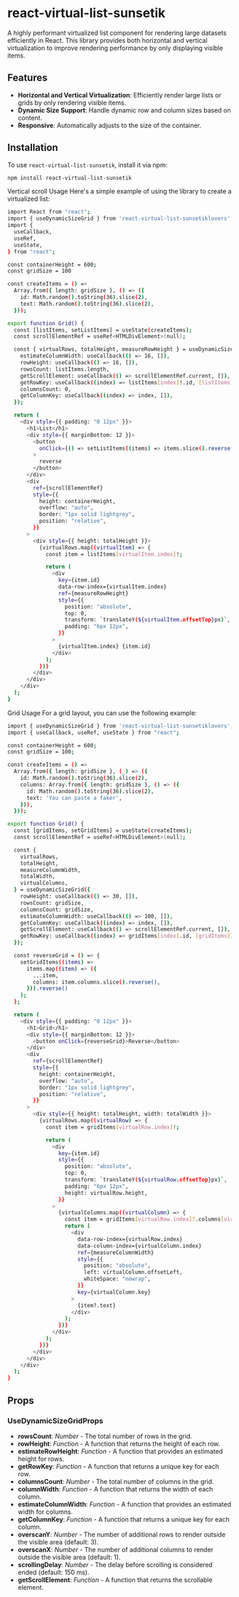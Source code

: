 # react-virtual-list-sunsetik

A highly performant virtualized list component for rendering large datasets efficiently in React. This library provides both horizontal and vertical virtualization to improve rendering performance by only displaying visible items.

## Features

- **Horizontal and Vertical Virtualization**: Efficiently render large lists or grids by only rendering visible items.
- **Dynamic Size Support**: Handle dynamic row and column sizes based on content.
- **Responsive**: Automatically adjusts to the size of the container.

## Installation

To use `react-virtual-list-sunsetik`, install it via npm:

```bash
npm install react-virtual-list-sunsetik
```

Vertical scroll Usage
Here's a simple example of using the library to create a virtualized list:

```bash
import React from "react";
import { useDynamicSizeGrid } from 'react-virtual-list-sunsetiklovers'
import {
  useCallback,
  useRef,
  useState,
} from "react";

const containerHeight = 600;
const gridSize = 100

const createItems = () =>
  Array.from({ length: gridSize }, () => ({
    id: Math.random().toString(36).slice(2),
    text: Math.random().toString(36).slice(2),
  }));

export function Grid() {
  const [listItems, setListItems] = useState(createItems);
  const scrollElementRef = useRef<HTMLDivElement>(null);

  const { virtualRows, totalHeight, measureRowHeight } = useDynamicSizeGrid({
    estimateColumnWidth: useCallback(() => 16, []),
    rowHeight: useCallback(() => 16, []),
    rowsCount: listItems.length,
    getScrollElement: useCallback(() => scrollElementRef.current, []),
    getRowKey: useCallback((index) => listItems[index]!.id, [listItems]),
    columnsCount: 0,
    getColumnKey: useCallback((index) => index, []),
  });

  return (
    <div style={{ padding: "0 12px" }}>
      <h1>List</h1>
      <div style={{ marginBottom: 12 }}>
        <button
          onClick={() => setListItems((items) => items.slice().reverse())}
        >
          reverse
        </button>
      </div>
      <div
        ref={scrollElementRef}
        style={{
          height: containerHeight,
          overflow: "auto",
          border: "1px solid lightgrey",
          position: "relative",
        }}
      >
        <div style={{ height: totalHeight }}>
          {virtualRows.map((virtualItem) => {
            const item = listItems[virtualItem.index]!;

            return (
              <div
                key={item.id}
                data-row-index={virtualItem.index}
                ref={measureRowHeight}
                style={{
                  position: "absolute",
                  top: 0,
                  transform: `translateY(${virtualItem.offsetTop}px)`,
                  padding: "6px 12px",
                }}
              >
                {virtualItem.index} {item.id}
              </div>
            );
          })}
        </div>
      </div>
    </div>
  );
}
```

Grid Usage
For a grid layout, you can use the following example:

```bash
import { useDynamicSizeGrid } from 'react-virtual-list-sunsetiklovers';
import { useCallback, useRef, useState } from "react";

const containerHeight = 600;
const gridSize = 100;

const createItems = () =>
  Array.from({ length: gridSize }, (_) => ({
    id: Math.random().toString(36).slice(2),
    columns: Array.from({ length: gridSize }, () => ({
      id: Math.random().toString(36).slice(2),
      text: 'You can paste a faker',
    })),
  }));

export function Grid() {
  const [gridItems, setGridItems] = useState(createItems);
  const scrollElementRef = useRef<HTMLDivElement>(null);

  const {
    virtualRows,
    totalHeight,
    measureColumnWidth,
    totalWidth,
    virtualColumns,
  } = useDynamicSizeGrid({
    rowHeight: useCallback(() => 30, []),
    rowsCount: gridSize,
    columnsCount: gridSize,
    estimateColumnWidth: useCallback(() => 100, []),
    getColumnKey: useCallback((index) => index, []),
    getScrollElement: useCallback(() => scrollElementRef.current, []),
    getRowKey: useCallback((index) => gridItems[index].id, [gridItems]),
  });

  const reverseGrid = () => {
    setGridItems((items) =>
      items.map((item) => ({
        ...item,
        columns: item.columns.slice().reverse(),
      })).reverse()
    );
  };

  return (
    <div style={{ padding: "0 12px" }}>
      <h1>Grid</h1>
      <div style={{ marginBottom: 12 }}>
        <button onClick={reverseGrid}>Reverse</button>
      </div>
      <div
        ref={scrollElementRef}
        style={{
          height: containerHeight,
          overflow: "auto",
          border: "1px solid lightgrey",
          position: "relative",
        }}
      >
        <div style={{ height: totalHeight, width: totalWidth }}>
          {virtualRows.map((virtualRow) => {
            const item = gridItems[virtualRow.index]!;

            return (
              <div
                key={item.id}
                style={{
                  position: "absolute",
                  top: 0,
                  transform: `translateY(${virtualRow.offsetTop}px)`,
                  padding: "6px 12px",
                  height: virtualRow.height,
                }}
              >
                {virtualColumns.map((virtualColumn) => {
                  const item = gridItems[virtualRow.index]?.columns[virtualColumn.index];
                  return (
                    <div
                      data-row-index={virtualRow.index}
                      data-column-index={virtualColumn.index}
                      ref={measureColumnWidth}
                      style={{
                        position: "absolute",
                        left: virtualColumn.offsetLeft,
                        whiteSpace: "nowrap",
                      }}
                      key={virtualColumn.key}
                    >
                      {item?.text}
                    </div>
                  );
                })}
              </div>
            );
          })}
        </div>
      </div>
    </div>
  );
}
```

## Props

### UseDynamicSizeGridProps

- **rowsCount**: _Number_ - The total number of rows in the grid.
- **rowHeight**: _Function_ - A function that returns the height of each row.
- **estimateRowHeight**: _Function_ - A function that provides an estimated height for rows.
- **getRowKey**: _Function_ - A function that returns a unique key for each row.
- **columnsCount**: _Number_ - The total number of columns in the grid.
- **columnWidth**: _Function_ - A function that returns the width of each column.
- **estimateColumnWidth**: _Function_ - A function that provides an estimated width for columns.
- **getColumnKey**: _Function_ - A function that returns a unique key for each column.
- **overscanY**: _Number_ - The number of additional rows to render outside the visible area (default: 3).
- **overscanX**: _Number_ - The number of additional columns to render outside the visible area (default: 1).
- **scrollingDelay**: _Number_ - The delay before scrolling is considered ended (default: 150 ms).
- **getScrollElement**: _Function_ - A function that returns the scrollable element.
